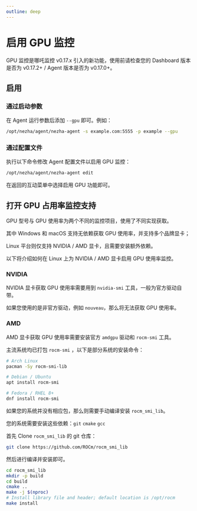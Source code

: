 ```yaml
---
outline: deep
---
```

# 启用 GPU 监控

GPU 监控是哪吒监控 v0.17.x 引入的新功能，使用前请检查您的 Dashboard 版本是否为 v0.17.2+ / Agent 版本是否为 v0.17.0+。

## 启用

### 通过启动参数

在 Agent 运行参数后添加 `--gpu` 即可。例如：

```bash
/opt/nezha/agent/nezha-agent -s example.com:5555 -p example --gpu
```

### 通过配置文件

执行以下命令修改 Agent 配置文件以启用 GPU 监控：

```bash
/opt/nezha/agent/nezha-agent edit
```

在返回的互动菜单中选择启用 GPU 功能即可。

## 打开 GPU 占用率监控支持

GPU 型号与 GPU 使用率为两个不同的监控项目，使用了不同实现获取。

其中 Windows 和 macOS 支持无依赖获取 GPU 使用率，并支持多个品牌显卡；

Linux 平台则仅支持 NVIDIA / AMD 显卡，且需要安装额外依赖。

以下将介绍如何在 Linux 上为 NVIDIA / AMD 显卡启用 GPU 使用率监控。

### NVIDIA

NVIDIA 显卡获取 GPU 使用率需要用到 `nvidia-smi` 工具，一般为官方驱动自带。

如果您使用的是非官方驱动，例如 `nouveau`，那么将无法获取 GPU 使用率。

### AMD

AMD 显卡获取 GPU 使用率需要安装官方 `amdgpu` 驱动和 `rocm-smi` 工具。

主流系统均已打包 `rocm-smi` ，以下是部分系统的安装命令：

```bash
# Arch Linux
pacman -Sy rocm-smi-lib

# Debian / Ubuntu
apt install rocm-smi

# Fedora / RHEL 8+
dnf install rocm-smi
```

如果您的系统并没有相应包，那么则需要手动编译安装 `rocm_smi_lib`。

您的系统需要安装这些依赖：`git` `cmake` `gcc`

首先 Clone `rocm_smi_lib` 的 git 仓库：

```bash
git clone https://github.com/ROCm/rocm_smi_lib
```

然后进行编译并安装即可。

```bash
cd rocm_smi_lib
mkdir -p build
cd build
cmake ..
make -j $(nproc)
# Install library file and header; default location is /opt/rocm
make install
```
